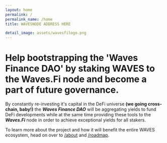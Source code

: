 ```yaml
---
layout: home
permalink: /
permalink_name: /home
title: WAVESNODE ADDRESS HERE

detail_image: assets/wavesfilogo.png
---
```


# Help bootstrapping the 'Waves Finance DAO' by staking WAVES to the Waves.Fi node and become a part of future governance.

By constantly re-investing it's capital in the DeFi universe **(we going cross-chain, baby!)** the ***Waves Finance DAO*** will be aggregating yields to fund DeFi developments while at the same time providing these tools to the ***Waves.Fi*** node in order to achieve exceptional yields for all stakers.  

To learn more about the project and how it will benefit the entire WAVES ecosystem, head on over to [/about](about) and [/roadmap](roadmap).
